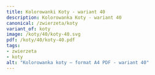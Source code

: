 ```yaml
---
title: Kolorowanki Koty - wariant 40
description: Kolorowanka Koty - wariant 40
canonical: /zwierzeta/koty
variant_of: koty
image: /koty/40/koty-40.svg
pdf: /koty/40/koty-40.pdf
tags:
- zwierzeta
- koty
alt: "Kolorowanka koty – format A4 PDF - wariant 40"
---
```

